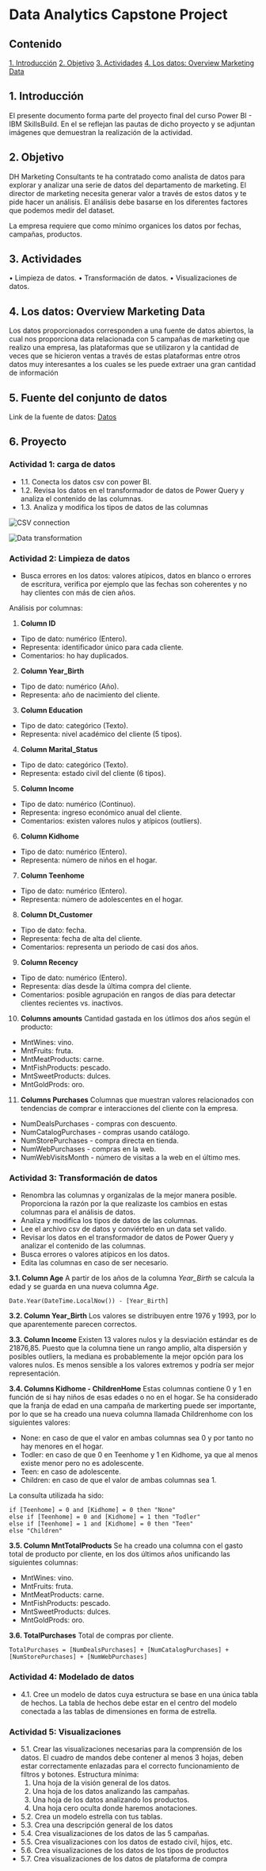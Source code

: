 # Data Analytics Capstone Project

## Contenido
[1. Introducción](#1-introducción)
[2. Objetivo](#2-objetivo)
[3. Actividades](#3-actividades)
[4. Los datos: Overview Marketing Data](#4-los-datos-overview-marketing-data)

## 1. Introducción
El presente documento forma parte del proyecto final del curso Power BI - IBM SkillsBuild. En el se reflejan las pautas de dicho proyecto y se adjuntan imágenes que demuestran la realización de la actividad.

## 2. Objetivo
DH Marketing Consultants te ha contratado como analista de datos para explorar y analizar una serie de datos del departamento de marketing. El director de marketing necesita generar valor a través de estos datos y te pide hacer un análisis. El análisis debe basarse en los diferentes factores que podemos medir del dataset. 

La empresa requiere que como mínimo organices los datos por fechas, campañas, productos.

## 3. Actividades
• Limpieza de datos.
• Transformación de datos.
• Visualizaciones de datos.

## 4. Los datos: Overview Marketing Data
Los datos proporcionados corresponden a una fuente de datos abiertos, la cual nos proporciona data relacionada con 5 campañas de marketing que realizo una empresa, las plataformas que se utilizaron y la cantidad de veces que se hicieron ventas a través de estas plataformas entre otros datos muy interesantes a los cuales se les puede extraer una gran cantidad de información

## 5. Fuente del conjunto de datos
Link de la fuente de datos: [Datos](https://www.kaggle.com/datasets/rodsaldanha/arketing-campaign?resource=download)

## 6. Proyecto

### Actividad 1: carga de datos

- 1.1. Conecta los datos csv con power BI.
- 1.2. Revisa los datos en el transformador de datos de Power Query y analiza el contenido de las columnas.
- 1.3.  Analiza y modifica los tipos de datos de las columnas

![CSV connection](./img/1.1.png)


![Data transformation](./img/1.2.png)

### Actividad 2: Limpieza de datos
- Busca errores en los datos: valores atípicos, datos en blanco o errores de escritura, verifica por ejemplo que las fechas son coherentes y no hay clientes con más de cien años.

Análisis por columnas:

1. **Column ID**
- Tipo de dato: numérico (Entero).
- Representa: identificador único para cada cliente.
- Comentarios: ho hay duplicados.

2. **Column Year_Birth**
- Tipo de dato: numérico (Año).
- Representa: año de nacimiento del cliente.

3. **Column Education**
- Tipo de dato: categórico (Texto).
- Representa: nivel académico del cliente (5 tipos).

4. **Column Marital_Status**
- Tipo de dato: categórico (Texto).
- Representa: estado civil del cliente (6 tipos).

5. **Column Income**
- Tipo de dato: numérico (Continuo).
- Representa: ingreso económico anual del cliente.
- Comentarios: existen valores nulos y atípicos (outliers). 

6. **Column Kidhome**
- Tipo de dato: numérico (Entero).
- Representa: número de niños en el hogar.

7. **Column Teenhome**
- Tipo de dato: numérico (Entero).
- Representa: número de adolescentes en el hogar.

8. **Column Dt_Customer**
- Tipo de dato: fecha.
- Representa: fecha de alta del cliente.
- Comentarios: representa un periodo de casi dos años.

9. **Column Recency**
- Tipo de dato: numérico (Entero).
- Representa: días desde la última compra del cliente.
- Comentarios: posible agrupación en rangos de días para detectar clientes recientes vs. inactivos.

10. **Columns amounts**
Cantidad gastada en los útlimos dos años según el producto:
- MntWines: vino.
- MntFruits: fruta.
- MntMeatProducts: carne.
- MntFishProducts: pescado.
- MntSweetProducts: dulces.
- MntGoldProds: oro.

11. **Columns Purchases**
Columnas que muestran valores relacionados con tendencias de comprar e interacciones del cliente con la empresa.
- NumDealsPurchases - compras con descuento.
- NumCatalogPurchases - compras usando catálogo.
- NumStorePurchases - compra directa en tienda.
- NumWebPurchases - compras en la web.
- NumWebVisitsMonth - número de visitas a la web en el último mes.

### Actividad 3: Transformación de datos
- Renombra las columnas y organízalas de la mejor manera posible. Proporciona la razón por la que realizaste los cambios en estas columnas para el análisis de datos.
- Analiza y modifica los tipos de datos de las columnas.
- Lee el archivo csv de datos y conviértelo en un data set valido.
- Revisar los datos en el transformador de datos de Power Query y analizar el contenido de las columnas.
- Busca errores o valores atípicos en los datos.
- Edita las columnas en caso de ser necesario.

**3.1. Column Age**
A partir de los años de la columna *Year_Birth* se calcula la edad y se guarda en  una nueva columna  *Age*.

```DAX  
Date.Year(DateTime.LocalNow()) - [Year_Birth]
```

**3.2. Column Year_Birth**
Los valores se distribuyen entre 1976 y 1993, por lo que aparentemente parecen correctos. 

**3.3. Column Income**
Existen 13 valores nulos y la desviación estándar es de 21876,85. Puesto que la columna tiene un rango amplio, 
alta dispersión y posibles outliers, la mediana es probablemente la mejor opción para los valores nulos. Es menos sensible a los valores extremos y podría ser mejor representación.

**3.4. Columns Kidhome - ChildrenHome**
Estas columnas contiene 0 y 1 en función de si hay niños de esas edades o no en el hogar. 
Se ha considerado que la franja de edad en una campaña de markerting puede ser importante, 
por lo que se ha creado una nueva columna llamada Childrenhome con los siguientes valores:
- None: en caso de que el valor en ambas columnas sea 0 y por tanto no hay menores en el hogar.
- Todler: en caso de que 0 en Teenhome y 1 en Kidhome, ya que al menos existe menor pero no es adolescente.
- Teen: en caso de adolescente.
- Children: en caso de que el valor de ambas columnas sea 1. 

La consulta utilizada ha sido:
```DAX
if [Teenhome] = 0 and [Kidhome] = 0 then "None"
else if [Teenhome] = 0 and [Kidhome] = 1 then "Todler"
else if [Teenhome] = 1 and [Kidhome] = 0 then "Teen"
else "Children"
```
**3.5. Column MntTotalProducts**
Se ha creado una columna con el gasto total de producto por cliente, en los dos últimos años unificando las siguientes columnas: 

- MntWines: vino.
- MntFruits: fruta.
- MntMeatProducts: carne.
- MntFishProducts: pescado.
- MntSweetProducts: dulces.
- MntGoldProds: oro.

**3.6. TotalPurchases**
Total de compras por cliente. 

```DAX
TotalPurchases = [NumDealsPurchases] + [NumCatalogPurchases] + [NumStorePurchases] + [NumWebPurchases]
```
### Actividad 4: Modelado de datos
- 4.1. Cree un modelo de datos cuya estructura se base en una única tabla de hechos. La tabla de hechos debe estar en el centro del modelo conectada a las tablas de dimensiones en forma de estrella.

### Actividad 5: Visualizaciones
- 5.1. Crear las visualizaciones necesarias para la comprensión de los datos. El cuadro de mandos debe contener al menos 3 hojas, deben estar correctamente enlazadas para el correcto funcionamiento de filtros y botones.
Estructura mínima:
    1. Una hoja de la visión general de los datos.
    2. Una hoja de los datos analizando las campañas.
    3. Una hoja de los datos analizando los productos.
    4. Una hoja cero oculta donde haremos anotaciones.
- 5.2. Crea un modelo estrella con tus tablas.
- 5.3. Crea una descripción general de los datos
- 5.4. Crea visualizaciones de los datos de las 5 campañas.
- 5.5. Crea visualizaciones con los datos de estado civil, hijos, etc.
- 5.6. Crea visualizaciones de los datos de los tipos de productos
- 5.7. Crea visualizaciones de los datos de plataforma de compra